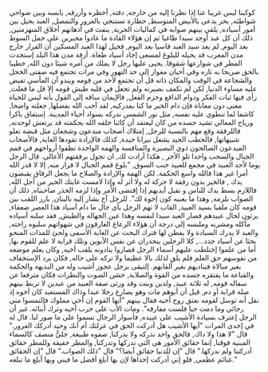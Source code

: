 كوكبنا ليس غريبا عنا إذا نظرنا إليه من خارجه, دقته, أخظره وأزرقه, يابسه وبين ضواحي شواطئه, بحر يدعى بالأبيض المتوسط, حظارة تستنجي بالغرور والتمصل, العبد يحيل بين أمور أسياده, يلقي  بينهم صوابه في كماليات الحرية, ينفث في أذهانهم أخلاق المنهزمنين, ذلك أن كل عبد أوجد سيدا طاغيا ثم إن هؤلاء القادة ما عادوا مجبرين على حمل السوط بعد اليوم, لم يعد سيد العبد قاسيا بعد اليوم, فخيل لهذا العبد المسكين أن الفرار خارج مدن المغرب قد يحيله للبلوغ لمسعى إجاد أسياد طغاة.
أزقة مدن هذا البلد إستحدث المطر في شوارعها شقوقا. يحيى عليها رجل لا يملك من أمره شيئا دون الله, خطيبا بالحق صريحا به تاره وفي أحيان مغوار إلى حد التهور وفي مرات تجتمع فيه صفتى الخجل والشجاعة في الوقت والمكان ذاته قل أن تجتمع لأحد من قومه ويبدو أن المأسي تفيض عليه مساوء الدنيا, لكن لم تكفف بصيرته ولم تجعل في قلبه طيش قومه إلا قل ما فعلت, رأى فيها ثبات الفكر ودوام الدافع وحزم الفعل, فالإيمان ساقه إلى القول بأنه ليس للحياة معنى دون معاناة فإن دام الخير ما كنا بمدركيه, لقد أحب الله بفضلها, جعلته واضحا, كاشفا لما تنطوي عليه نفسه, مثل نور الشمس ندركه بسواد أحياء المدينة.
إستفاق باكرا  ورياح المعالي تشيد جسده من كان ليعتقد أن كائنا خلقه الله بحكمته قد يرتعش لوحدته, فاللرفقة وقع مهم بالنسبة للرجل, إمتلاك أصحاب مبدعون وشجعان مثل قبضة تعلو شبيهاتها, فالحطب الجيد يشعل نيرانا جيدة, كذلك فالإرادة تقودها الغاية, فالأصحاب المبدعون الصالحون ذوي البصيرة والمنافسة والهمة الواحدة  تطفوا أرواحهم في قمم الجبال والسحب واحدا تلو الأخر , هكذا أرادت لك, ان تجول برفقتهم الأعالي. قال الرجل يوما لأحد العبيد في مجمع للعبيد جنب السوق, "بلوغ قمم الجبال لا فرار منه, إلا لا قدر الله أمرا غير هذا فالله واسع الحكمة. لكن الهمة والإرادة والصلاح ما يجعل الرفاق يقبضون يدك , فالخير بدون رفقة  لا حركة له ولا أثر له وإذا لامست غايتك الخير من أجل الله, فاللازم بسط يدك للناس و نقبل أيديهم إذا إقتضى الأمر وإذا لزمه الحذر صاحبناه, ذلك أن الصواب يلزمه, وهذا ما يعنيه كون إخوة لك".
للرجل أخ يشار إليه بالبنان, بارز اللقب بين قومه كان ملقبا بسيد العبيد, القاب لا تهم الرجل بأي حال ما دام أسياد هذا العصر ضعفاء, يرثون لحال عبيدهم فصار العبد سيدا لنفسه وهذا عين الجهالة والطيش,  فقد سلبه أسياده مأكله ومشربه وملبسه إلى درجة أن هؤلاء الرعاع الغارقون في شهواتهم سلبوه راحته, والعبد  لا يدرك السيادة ولا يفطن لها فترك البحث عن الغاية الأسمى ولجئ للمذات المنحو بحثا عن أسياد جدد…, كلا الرجلين ينحدران عن نفس الأبوين وتلك قرابة لا علم للقوم بها, أما من علموا إختلطت عليهم أسماء الرجل فصاروا ينادونه بلقب أخيه, وكان يعلم موضعه من نفوسهم حق العلم فلم يلق لذلك بالا عظيما ولا تركه على حاله, فكان يرد الإستخفاف بغير مبالاة فيناديهم بغير ألقابهم.
إلتيقى برجل عجوز أشيب وله من البديهة والحكمة والقناعة ما يفتقره جسده من القوة والصلابة, خشن الصوت والنظرات فكان مترفعا عن سفاله قومه, له ثلاثة عبيد, ولدين وبنت وقد ورثى صفة العبيد من عبدين لا تربط بينهم صلة قرابة أو دم, قيل أن أبوهم مات وهو يصارع رجلا عبدا وذاك المستعبد كان أخوه إذ نقل أنه توسل لقومه بعتق روح أخيه فقال بينهم "أيها القوم إن أخي مملوك فإلتمسوا مني رجائي وما دمت حيا فلست مفارقه". ومات الأب على حرب أخيه وترك أبنائه. غير أن الرجل إعترف بسيادة الأشيب على عبيده,  فأسوار الرجال تسموا على ما صور لنا. قال له في إخدى المرات "أيها الأشيب هل أدركت الحق في عزلتك أم  أنك وحيد أدركك الغرور." قال "لا هذا ولا داك, فالحق واحد ندركه ولا يدركنا,  صفوه طبيعة, جليٌّ منصف كالسماء المبنية فوقنا, إنما حقائق الأمور هي التي ندركها وتدركنا, والمطر حقيقة وللمطر حقائق أدركتنا ولم ندركها." قال "إن للدنيا حقائق أيضا؟" قال "ذلك الصواب." قال "إن الحقائق غنائم عظمى, فلو إني أدركت إحداها لإن بها أبلغ أفضل ما فيني وبها أبلغ ما تبلغه."
